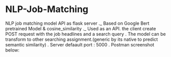 # NLP-Job-Matching
NLP job matching model API as flask server ._
Based on Google Bert pretrained Model & cosine_similarity ._
Used as an API. the client create POST request with the job headlines and a search query .
The model can be transform to other searching assignment.(generic by its native to predict semantic similarity) .
Server defaault port : 5000 .
Postman screenshot below:
